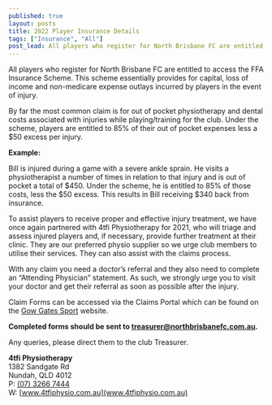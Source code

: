 ```yaml
---
published: true
layout: posts
title: 2022 Player Insurance Details
tags: ["Insurance", "All"]
post_lead: All players who register for North Brisbane FC are entitled to access the FFA Insurance Scheme. This scheme essentially provides for capital, loss of income and non-medicare expense outlays incurred by players in the event of injury. By far the most common claim is for out of pocket physiotherapy and dental costs associated with injuries while playing/training for the club. Under the scheme, players are entitled to 85% of their out of pocket expenses less a $50 excess per injury.
---
```


All players who register for North Brisbane FC are entitled to access the FFA Insurance Scheme. This scheme essentially provides for capital, loss of income and non-medicare expense outlays incurred by players in the event of injury.

By far the most common claim is for out of pocket physiotherapy and dental costs associated with injuries while playing/training for the club. Under the scheme, players are entitled to 85% of their out of pocket expenses less a $50 excess per injury.

**Example:**

Bill is injured during a game with a severe ankle sprain. He visits a physiotherapist a number of times in relation to that injury and is out of pocket a total of $450. Under the scheme, he is entitled to 85% of those costs, less the $50 excess. This results in Bill receiving $340 back from insurance.

To assist players to receive proper and effective injury treatment, we have once again partnered with 4tfi Physiotherapy for 2021, who will triage and assess injured players and, if necessary, provide further treatment at their clinic. They are our preferred physio supplier so we urge club members to utilise their services. They can also assist with the claims process.

With any claim you need a doctor’s referral and they also need to complete an “Attending Physician” statement. As such, we strongly urge you to visit your doctor and get their referral as soon as possible after the injury.

Claim Forms can be accessed via the Claims Portal which can be found on the [Gow Gates Sport](https://football.gowgatessport.com.au/welcome/) website.

**Completed forms should be sent to [treasurer@northbrisbanefc.com.au](treasurer@northbrisbanefc.com.au).**

Any queries, please direct them to the club Treasurer.

**4tfi Physiotherapy**  
1382 Sandgate Rd  
Nundah, QLD 4012  
P: [(07) 3266 7444](tel:61732667444)  
W: [www.4tfiphysio.com.au](www.4tfiphysio.com.au)

